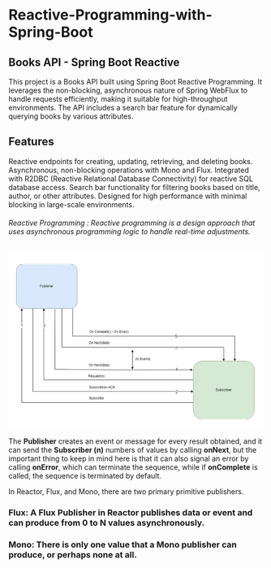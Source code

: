 ﻿# Reactive-Programming-with-Spring-Boot

## Books API - Spring Boot Reactive
This project is a Books API built using Spring Boot Reactive Programming. It leverages the non-blocking, asynchronous nature of Spring WebFlux to handle requests efficiently, making it suitable for high-throughput environments. The API includes a search bar feature for dynamically querying books by various attributes.

## Features
Reactive endpoints for creating, updating, retrieving, and deleting books.
Asynchronous, non-blocking operations with Mono and Flux.
Integrated with R2DBC (Reactive Relational Database Connectivity) for reactive SQL database access.
Search bar functionality for filtering books based on title, author, or other attributes.
Designed for high performance with minimal blocking in large-scale environments.


###### Reactive Programming : Reactive programming is a design approach that uses asynchronous programming logic to handle real-time adjustments.

![Reactive Programming Diagram](image.png)

The  **Publisher** creates an event or message for every result obtained, and it can send the **Subscriber (n)** numbers of values by calling **onNext**, but the important thing to keep in mind here is that it can also signal an error by calling **onError**, which can terminate the sequence, while if **onComplete** is called, the sequence is terminated by default.

In Reactor, Flux, and Mono, there are two primary primitive publishers.

### Flux: A Flux Publisher in Reactor publishes data or event and can produce from 0 to N values asynchronously.

### Mono: There is only one value that a Mono publisher can produce, or perhaps none at all.
